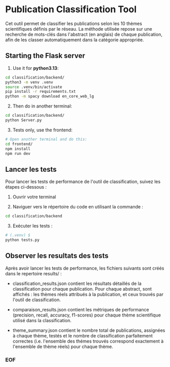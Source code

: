 # Publication Classification Tool

Cet outil permet de classifier les publications selon les 10 thèmes scientifiques définis par le réseau.
La méthode utilisée repose sur une recherche de mots-clés dans l'abstract (en anglais) de chaque publication, afin de les classer automatiquement dans la catégorie appropriée.

## Starting the Flask server

1. Use it for **python3.13**:

```bash
cd classification/backend/
python3 -m venv .venv
source .venv/bin/activate
pip install -r requirements.txt
python -m spacy download en_core_web_lg
```

2. Then do in another terminal:

```bash
cd classification/backend/
python Server.py
```

3. Tests only, use the frontend:

```bash
# Open another terminal and do this:
cd frontend/
npm install
npm run dev
```

## Lancer les tests 

Pour lancer les tests de performance de l'outil de classification, suivez les étapes ci-dessous :

1. Ouvrir votre terminal

2. Naviguer vers le répertoire du code en utilisant la commande :

```bash
cd classification/backend
```

3. Exécuter les tests :

```bash
# (.venv) $
python tests.py
```

## Observer les resultats des tests

Après avoir lancer les tests de performance, les fichiers suivants sont créés dans le repertoire results/ : 

- classification_results.json contient les résultats détaillés de la classification pour chaque publication. Pour chaque abstract, sont affichés : les thèmes réels attribués à la publication, et ceux trouvés par l'outil de classification.

- comparaison_results.json contient les métriques de performance (precision, recall, accuracy, f1-scores) pour chaque thème scientifique utilisé dans la classification.

- theme_summary.json contient le nombre total de publications, assignées à chaque thème, testés et le nombre de classification parfaitement correctes (i.e. l'ensemble des thémes trouvés correspond exactement à l'ensemble de thème réels) pour chaque thème.

### EOF

